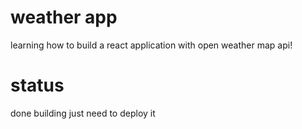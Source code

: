# weather app
learning how to build a react application with open weather map api!
# status
done building just need to deploy it
